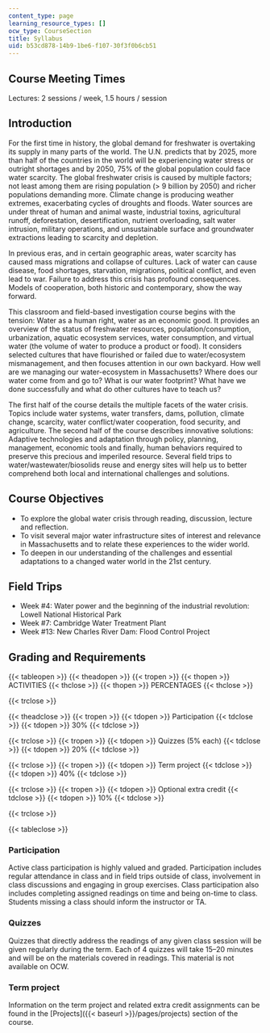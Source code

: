 ```yaml
---
content_type: page
learning_resource_types: []
ocw_type: CourseSection
title: Syllabus
uid: b53cd878-14b9-1be6-f107-30f3f0b6cb51
---
```


Course Meeting Times
--------------------

Lectures: 2 sessions / week, 1.5 hours / session

Introduction
------------

For the first time in history, the global demand for freshwater is overtaking its supply in many parts of the world. The U.N. predicts that by 2025, more than half of the countries in the world will be experiencing water stress or outright shortages and by 2050, 75% of the global population could face water scarcity. The global freshwater crisis is caused by multiple factors; not least among them are rising population (> 9 billion by 2050) and richer populations demanding more. Climate change is producing weather extremes, exacerbating cycles of droughts and floods. Water sources are under threat of human and animal waste, industrial toxins, agricultural runoff, deforestation, desertification, nutrient overloading, salt water intrusion, military operations, and unsustainable surface and groundwater extractions leading to scarcity and depletion.

In previous eras, and in certain geographic areas, water scarcity has caused mass migrations and collapse of cultures. Lack of water can cause disease, food shortages, starvation, migrations, political conflict, and even lead to war. Failure to address this crisis has profound consequences. Models of cooperation, both historic and contemporary, show the way forward.

This classroom and field-based investigation course begins with the tension: Water as a human right, water as an economic good. It provides an overview of the status of freshwater resources, population/consumption, urbanization, aquatic ecosystem services, water consumption, and virtual water (the volume of water to produce a product or food). It considers selected cultures that have flourished or failed due to water/ecosystem mismanagement, and then focuses attention in our own backyard. How well are we managing our water-ecosystem in Massachusetts? Where does our water come from and go to? What is our water footprint? What have we done successfully and what do other cultures have to teach us?

The first half of the course details the multiple facets of the water crisis. Topics include water systems, water transfers, dams, pollution, climate change, scarcity, water conflict/water cooperation, food security, and agriculture. The second half of the course describes innovative solutions: Adaptive technologies and adaptation through policy, planning, management, economic tools and finally, human behaviors required to preserve this precious and imperiled resource. Several field trips to water/wastewater/biosolids reuse and energy sites will help us to better comprehend both local and international challenges and solutions.

Course Objectives
-----------------

*   To explore the global water crisis through reading, discussion, lecture and reflection.
*   To visit several major water infrastructure sites of interest and relevance in Massachusetts and to relate these experiences to the wider world.
*   To deepen in our understanding of the challenges and essential adaptations to a changed water world in the 21st century.

Field Trips
-----------

*   Week #4: Water power and the beginning of the industrial revolution: Lowell National Historical Park
*   Week #7: Cambridge Water Treatment Plant
*   Week #13: New Charles River Dam: Flood Control Project

Grading and Requirements
------------------------

{{< tableopen >}}
{{< theadopen >}}
{{< tropen >}}
{{< thopen >}}
ACTIVITIES
{{< thclose >}}
{{< thopen >}}
PERCENTAGES
{{< thclose >}}

{{< trclose >}}

{{< theadclose >}}
{{< tropen >}}
{{< tdopen >}}
Participation
{{< tdclose >}}
{{< tdopen >}}
30%
{{< tdclose >}}

{{< trclose >}}
{{< tropen >}}
{{< tdopen >}}
Quizzes (5% each)
{{< tdclose >}}
{{< tdopen >}}
20%
{{< tdclose >}}

{{< trclose >}}
{{< tropen >}}
{{< tdopen >}}
Term project
{{< tdclose >}}
{{< tdopen >}}
40%
{{< tdclose >}}

{{< trclose >}}
{{< tropen >}}
{{< tdopen >}}
Optional extra credit
{{< tdclose >}}
{{< tdopen >}}
10%
{{< tdclose >}}

{{< trclose >}}

{{< tableclose >}}

### Participation

Active class participation is highly valued and graded. Participation includes regular attendance in class and in field trips outside of class, involvement in class discussions and engaging in group exercises. Class participation also includes completing assigned readings on time and being on-time to class. Students missing a class should inform the instructor or TA.

### Quizzes

Quizzes that directly address the readings of any given class session will be given regularly during the term. Each of 4 quizzes will take 15–20 minutes and will be on the materials covered in readings. This material is not available on OCW.

### Term project

Information on the term project and related extra credit assignments can be found in the [Projects]({{< baseurl >}}/pages/projects) section of the course.